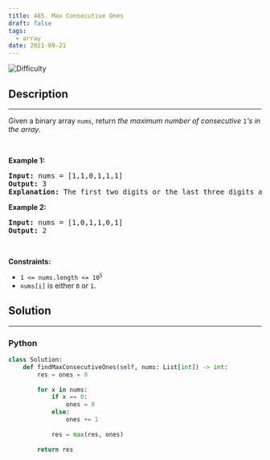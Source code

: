 ```yaml
---
title: 485. Max Consecutive Ones
draft: false
tags: 
  - array
date: 2021-09-21
---
```


![Difficulty](https://img.shields.io/badge/Difficulty-Easy-blue.svg)

## Description

---
<p>Given a binary array <code>nums</code>, return <em>the maximum number of consecutive </em><code>1</code><em>&#39;s in the array</em>.</p>

<p>&nbsp;</p>
<p><strong class="example">Example 1:</strong></p>

<pre>
<strong>Input:</strong> nums = [1,1,0,1,1,1]
<strong>Output:</strong> 3
<strong>Explanation:</strong> The first two digits or the last three digits are consecutive 1s. The maximum number of consecutive 1s is 3.
</pre>

<p><strong class="example">Example 2:</strong></p>

<pre>
<strong>Input:</strong> nums = [1,0,1,1,0,1]
<strong>Output:</strong> 2
</pre>

<p>&nbsp;</p>
<p><strong>Constraints:</strong></p>

<ul>
	<li><code>1 &lt;= nums.length &lt;= 10<sup>5</sup></code></li>
	<li><code>nums[i]</code> is either <code>0</code> or <code>1</code>.</li>
</ul>


## Solution

---
### Python
``` py title='max-consecutive-ones'
class Solution:
    def findMaxConsecutiveOnes(self, nums: List[int]) -> int:
        res = ones = 0
        
        for x in nums:
            if x == 0:
                ones = 0
            else:
                ones += 1
        
            res = max(res, ones)
        
        return res

```

